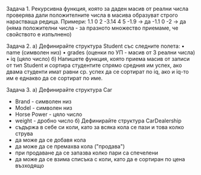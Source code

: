 Задача 1.
Рекурсивна функция, която за даден масив от реални числа проверява дали положителните
числа в масива образуват строго нарастваща редица.
Примери:
1.1 0 2 -3.14 4 5 -1.9 -> да
-1.1 0 -2 -> да (няма положителни числа - за празното множество приемаме, че свойството е
изпълнено)

Задача 2.
а) Дефинирайте структура Student със следните полета:
• name (символен низ)
• grades (оценки по УП - масив от 3 реални числа)
• iq (цяло число)
б) Напишете функция, която приема масив от записи от тип Student и сортира студентите
спрямо средния им успех, ако двама студенти имат равни ср. успех да се сортират по iq, 
ако и iq-то им е еднакво да се сортират по име. 

Задача 3.
а) Дефинирайте структура Car
- Brand - символен низ
- Model - символен низ
- Horse Power - цяло число
- weight - дробно число
б) Дефинирайте структура CarDealership
- съдържа в себе си коли, като за всяка кола се пази и това колко струва
- да може да се добавя кола
- да може да се премахва кола ("продава")
- при продаване да се запазва колко пари са спечелени
- да може да се взима списъка с коли, като да е сортиран по цена възходящо